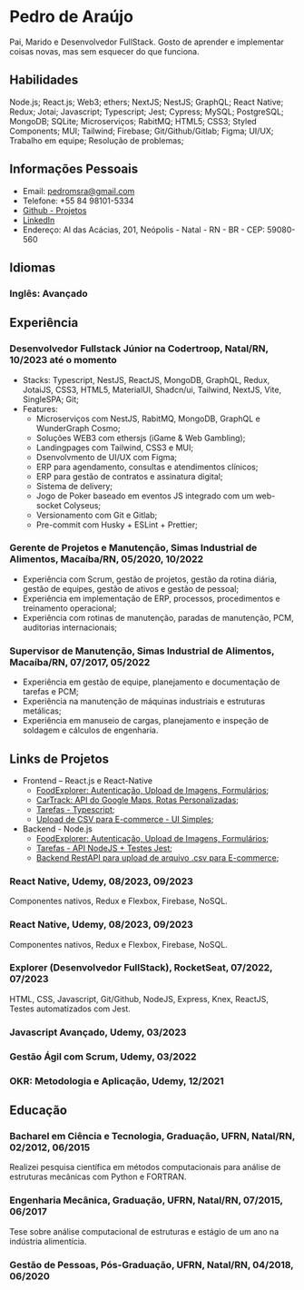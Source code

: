 # Pedro de Araújo

Pai, Marido e Desenvolvedor FullStack. Gosto de aprender e implementar coisas novas, mas sem esquecer do que funciona.

## Habilidades

Node.js; React.js; Web3; ethers; NextJS; NestJS; GraphQL; React Native; Redux; Jotai; Javascript; Typescript; Jest; Cypress; MySQL; PostgreSQL; MongoDB; SQLite; Microserviços; RabitMQ; HTML5; CSS3; Styled Components; MUI; Tailwind; Firebase; Git/Github/Gitlab; Figma; UI/UX; Trabalho em equipe; Resolução de problemas;

## Informações Pessoais

- Email: pedromsra@gmail.com
- Telefone: +55 84 98101-5334
- [Github - Projetos](https://github.com/pedromsra)
- [LinkedIn](https://www.linkedin.com/in/pedro-maur%C3%ADcio-sab%C3%B3ia-rodrigues-de-ara%C3%BAjo-aa043810a/)
- Endereço: Al das Acácias, 201, Neópolis - Natal - RN - BR - CEP: 59080-560

## Idiomas

### Inglês: Avançado

## Experiência

### Desenvolvedor Fullstack Júnior na Codertroop, Natal/RN, 10/2023 até o momento

- Stacks: Typescript, NestJS, ReactJS, MongoDB, GraphQL, Redux, JotaiJS, CSS3, HTML5, MaterialUI, Shadcn/ui, Tailwind, NextJS, Vite, SingleSPA; Git;
- Features:
  - Microserviços com NestJS, RabitMQ, MongoDB, GraphQL e WunderGraph Cosmo;
  - Soluções WEB3 com ethersjs (iGame & Web Gambling);
  - Landingpages com Tailwind, CSS3 e MUI;
  - Dsenvolvmento de UI/UX com Figma;
  - ERP para agendamento, consultas e atendimentos clínicos;
  - ERP para gestão de contratos e assinatura digital;
  - Sistema de delivery;
  - Jogo de Poker baseado em eventos JS integrado com um web-socket Colyseus;
  - Versionamento com Git e Gitlab;
  - Pre-commit com Husky + ESLint + Prettier;

### Gerente de Projetos e Manutenção, Simas Industrial de Alimentos, Macaíba/RN, 05/2020, 10/2022

- Experiência com Scrum, gestão de projetos, gestão da rotina diária, gestão de equipes, gestão de ativos e gestão de pessoal;
- Experiência em implementação de ERP, processos, procedimentos e treinamento operacional;
- Experiência com rotinas de manutenção, paradas de manutenção, PCM, auditorias internacionais;

### Supervisor de Manutenção, Simas Industrial de Alimentos, Macaíba/RN, 07/2017, 05/2022

- Experiência em gestão de equipe, planejamento e documentação de tarefas e PCM;
- Experiência na manutenção de máquinas industriais e estruturas metálicas;
- Experiência em manuseio de cargas, planejamento e inspeção de soldagem e cálculos de engenharia.

## Links de Projetos

- Frontend – React.js e React-Native
  - [FoodExplorer: Autenticação, Upload de Imagens, Formulários](https://github.com/pedromsra/FoodExplorer_FE);
  - [CarTrack: API do Google Maps, Rotas Personalizadas](https://github.com/pedromsra/vehicle_tracking_FrontEnd);
  - [Tarefas - Typescript](https://github.com/pedromsra/CoderTroop_FE);
  - [Upload de CSV para E-commerce - UI Simples](https://github.com/pedromsra/ShopperTest_FE);
- Backend - Node.js
  - [FoodExplorer: Autenticação, Upload de Imagens, Formulários](https://github.com/pedromsra/FoodExplorer_API);
  - [Tarefas - API NodeJS + Testes Jest](https://github.com/pedromsra/CoderTroop_API);
  - [Backend RestAPI para upload de arquivo .csv para E-commerce](https://github.com/pedromsra/ShopperTest);

### React Native, Udemy, 08/2023, 09/2023
Componentes nativos, Redux e Flexbox, Firebase, NoSQL.

### React Native, Udemy, 08/2023, 09/2023
Componentes nativos, Redux e Flexbox, Firebase, NoSQL.

### Explorer (Desenvolvedor FullStack), RocketSeat, 07/2022, 07/2023
HTML, CSS, Javascript, Git/Github, NodeJS, Express, Knex, ReactJS, Testes automatizados com Jest.

### Javascript Avançado, Udemy, 03/2023

### Gestão Ágil com Scrum, Udemy, 03/2022

### OKR: Metodologia e Aplicação, Udemy, 12/2021

## Educação

### Bacharel em Ciência e Tecnologia, Graduação, UFRN, Natal/RN, 02/2012, 06/2015
Realizei pesquisa científica em métodos computacionais para análise de estruturas mecânicas com Python e FORTRAN.

### Engenharia Mecânica, Graduação, UFRN, Natal/RN, 07/2015, 06/2017
Tese sobre análise computacional de estruturas e estágio de um ano na indústria alimentícia.

### Gestão de Pessoas, Pós-Graduação, UFRN, Natal/RN, 04/2018, 06/2020
